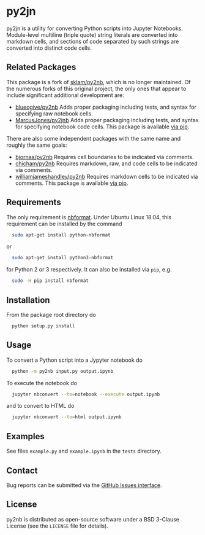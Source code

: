# py2jn

py2jn is a utility for converting Python scripts into Jupyter Notebooks.  Module-level multiline (triple quote) string literals are converted into markdown cells, and sections of code separated by such strings are converted into distinct code cells.


## Related Packages

This package is a fork of [sklam/py2nb](https://github.com/sklam/py2nb), which is no longer maintained. Of the numerous forks of this original project, the only ones that appear to include significant additional development are:
* [blueogive/py2nb](https://github.com/blueogive/py2nb)   Adds proper packaging including tests, and syntax for specifying raw notebook cells.
* [MarcusJones/py2jnb](https://github.com/MarcusJones/py2jnb)   Adds proper packaging including tests, and syntax for specifying notebook code cells. This package is available [via pip](https://pypi.org/project/py2jnb/).

There are also some independent packages with the same name and roughly the same
goals:
* [bjornaa/py2nb](https://github.com/bjornaa/py2nb)   Requires cell boundaries to be indicated via comments.
* [chicham/py2nb](https://github.com/chicham/py2nb)   Requires markdown, raw, and code cells to be indicated via comments.
* [williamjameshandley/py2nb](https://github.com/williamjameshandley/py2nb)   Requires markdown cells to be indicated via comments. This package is available [via pip](https://pypi.org/project/py2nb/).


## Requirements

The only requirement is [nbformat](https://github.com/jupyter/nbformat).  Under Ubuntu Linux 18.04, this requirement can be installed by the command
```bash
  sudo apt-get install python-nbformat
```
or
```bash
  sudo apt-get install python3-nbformat
```
for Python 2 or 3 respectively. It can also be installed via `pip`, e.g.
```bash
  sudo -H pip install nbformat
```


## Installation

From the package root directory do
```bash
  python setup.py install
```

## Usage

To convert a Python script into a Jypyter notebook do
```bash
  python -m py2nb input.py output.ipynb
```

To execute the notebook do
```bash
  jupyter nbconvert --to=notebook --execute output.ipynb
```
and to convert to HTML do
```bash
  jupyter nbconvert --to=html output.ipynb
```


## Examples

See files `example.py` and `example.ipynb` in the `tests` directory.


## Contact

Bug reports can be submitted via the [GitHub Issues interface](https://github.com/bwohlberg/py2nb/issues).


## License

py2nb is distributed as open-source software under a BSD 3-Clause License (see the ``LICENSE`` file for details).
